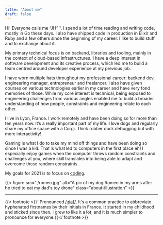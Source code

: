 ```yaml
---
title: "About me"
draft: false
---
```


Hi! Everyone calls me “JH” ¹. I spend a lot of time reading and writing code, mostly in Go these days. I also have shipped code in production in Elixir and Ruby and a few others since the beginning of my career. I like to build stuff and to exchange about it.

My primary technical focus is on backend, libraries and tooling, mainly in the context of cloud-based infrastructures. I have a deep interest in software development and its creative process, which led me to build a team centred around developer experience at my previous job.

I have worn multiple hats throughout my professional career: backend dev, engineering manager, entrepreneur and freelancer. I also have given courses on various technologies earlier in my career and have very fond memories of those. While my core interest is technical, being exposed to engineering challenges from various angles enabled me to build a broader understanding of how people, constraints and engineering relate to each other.

I live in Lyon, France. I work remotely and have been doing so for more than ten years now. It’s a really important part of my life. I love dogs and regularly share my office space with a Corgi. Think rubber duck debugging but with more interactivity!

Gaming is what I do to take my mind off things and have been doing so since I was a kid. That is what led to computers in the first place eh! I especially enjoy games when the computer throws random constraints and challenges at you, where skill translates into being able to adapt and overcome those random constraints.

My goals for 2021 is to focus on [coding](https://github.com/jhchabran).

{{< figure src="./romeo.jpg" alt="A pic of my dog Romeo in my arms after he tried to eat my dad's toy drone" class="about-illustration" >}}

---

{{< footnote >}}¹ Pronounced <a href="https://itinerarium.github.io/phoneme-synthesis/?w=/ʒiaʃ/">/ʒiaʃ/</a>. It's a common practice to abbreviate hyphenated firstnames by their initials in France. It started in my childhood and sticked since then. I grew to like it a lot, and it is much simpler to pronounce for everyone.{{</ footnote >}}
